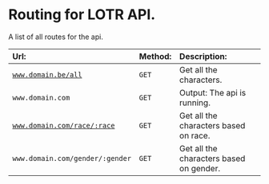 Routing for LOTR API.
===========================

A list of all routes for the api.

| Url:                                                            | Method:        | Description:                                       |
| :-------------------------------------------------------------- | :------------- | :------------------------------------------------- |
| [`www.domain.be/all`](/docs/all.md)                                | `GET`          | Get all the characters.                            |
| `www.domain.com`                                   | `GET`          | Output: The api is running.                        |
| [`www.domain.com/race/:race`](/docs/race.md)                        | `GET`          | Get all the characters based on race.              |
| `www.domain.com/gender/:gender`                    | `GET`          | Get all the characters based on gender.            |

